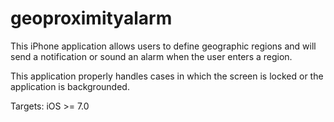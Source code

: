 geoproximityalarm
=================

This iPhone application allows users to define geographic regions and will send a notification or sound an alarm when the user enters a region.

This application properly handles cases in which the screen is locked or the application is backgrounded.

Targets: iOS >= 7.0
